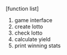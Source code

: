 [function list]
1. game interface
2. create lotto
3. check lotto
4. calculate yield
5. print winning stats
